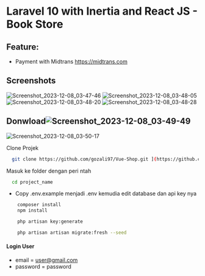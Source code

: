 # Laravel 10 with Inertia and React JS - Book Store
## Feature: 
- Payment with Midtrans https://midtrans.com

## Screenshots
![Screenshot_2023-12-08_03-47-46](https://github.com/gozali97/bookStore/assets/58220137/bc7c5641-6cb3-4232-a405-c23158b8e095)
![Screenshot_2023-12-08_03-48-05](https://github.com/gozali97/bookStore/assets/58220137/31dce7de-dcee-46b1-ae53-7abae5127532)
![Screenshot_2023-12-08_03-48-20](https://github.com/gozali97/bookStore/assets/58220137/b48f2a88-5fbf-46f5-9eec-60960c9680ac)
![Screenshot_2023-12-08_03-48-28](https://github.com/gozali97/bookStore/assets/58220137/500aafda-6010-4cf1-8448-9ff35cc237c4)
## Donwload![Screenshot_2023-12-08_03-49-49](https://github.com/gozali97/bookStore/assets/58220137/976d1d9a-1ee3-42b9-a069-359ba27cef7d)
![Screenshot_2023-12-08_03-50-17](https://github.com/gozali97/bookStore/assets/58220137/4ca30eb9-dcb3-4b4f-a3c7-c0432bfd1ed4)


Clone Projek

```bash
  git clone https://github.com/gozali97/Vue-Shop.git ](https://github.com/gozali97/bookStore.git
```

Masuk ke folder dengan peri ntah

```bash
  cd project_name
```

-   Copy .env.example menjadi .env kemudia edit database dan api key nya

```bash
    composer install
    npm install
```

```bash
    php artisan key:generate
```

```bash
    php artisan artisan migrate:fresh --seed
```


#### Login User

-   email = user@gmail.com
-   password = password
